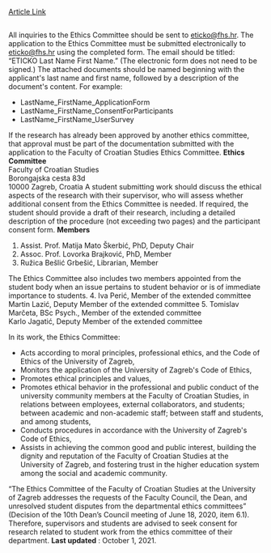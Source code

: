 [Article Link](https://www.fhs.hr/en/about_us/academic_integrity/ethics_committee)

## 
All inquiries to the Ethics Committee should be sent to eticko@fhs.hr. The application to the Ethics Committee must be submitted electronically to eticko@fhs.hr using the completed form. The email should be titled: “ETICKO Last Name First Name.” (The electronic form does not need to be signed.)
The attached documents should be named beginning with the applicant's last name and first name, followed by a description of the document's content. For example:
  * LastName_FirstName_ApplicationForm
  * LastName_FirstName_ConsentForParticipants
  * LastName_FirstName_UserSurvey


If the research has already been approved by another ethics committee, that approval must be part of the documentation submitted with the application to the Faculty of Croatian Studies Ethics Committee.
**Ethics Committee**  
Faculty of Croatian Studies  
Borongajska cesta 83d  
10000 Zagreb, Croatia
A student submitting work should discuss the ethical aspects of the research with their supervisor, who will assess whether additional consent from the Ethics Committee is needed. If required, the student should provide a draft of their research, including a detailed description of the procedure (not exceeding two pages) and the participant consent form.
**Members**
  1. Assist. Prof. Matija Mato Škerbić, PhD, Deputy Chair
  2. Assoc. Prof. Lovorka Brajković, PhD, Member
  3. Ružica Bešlić Grbešić, Librarian, Member


The Ethics Committee also includes two members appointed from the student body when an issue pertains to student behavior or is of immediate importance to students.
  4. Iva Perić, Member of the extended committee  
Martin Lazić, Deputy Member of the extended committee
  5. Tomislav Marčeta, BSc Psych., Member of the extended committee  
Karlo Jagatić, Deputy Member of the extended committee


In its work, the Ethics Committee:
  * Acts according to moral principles, professional ethics, and the Code of Ethics of the University of Zagreb,
  * Monitors the application of the University of Zagreb's Code of Ethics,
  * Promotes ethical principles and values,
  * Promotes ethical behavior in the professional and public conduct of the university community members at the Faculty of Croatian Studies, in relations between employees, external collaborators, and students; between academic and non-academic staff; between staff and students, and among students,
  * Conducts procedures in accordance with the University of Zagreb's Code of Ethics,
  * Assists in achieving the common good and public interest, building the dignity and reputation of the Faculty of Croatian Studies at the University of Zagreb, and fostering trust in the higher education system among the social and academic community.


“The Ethics Committee of the Faculty of Croatian Studies at the University of Zagreb addresses the requests of the Faculty Council, the Dean, and unresolved student disputes from the departmental ethics committees” (Decision of the 10th Dean’s Council meeting of June 18, 2020, item 6.1). Therefore, supervisors and students are advised to seek consent for research related to student work from the ethics committee of their department.
**Last updated** : October 1, 2021.
  

